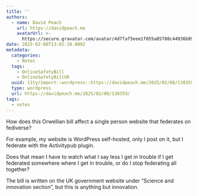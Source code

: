 ```yaml
---
title: ''
authors:
  - name: David Peach
    url: https://davidpeach.me
    avatarUrl: >-
      https://secure.gravatar.com/avatar/4d7faf5eee1f055a85788c44936b8995eaab6dfb004e7854ec747ccb272e91ee?s=96&d=mm&r=g
date: 2025-02-08T13:02:38.000Z
metadata:
  categories:
    - Notes
  tags:
    - OnlineSafetyBill
    - OnlineSafetyBillUK
  uuid: 11ty/import::wordpress::https://davidpeach.me/2025/02/08/138359/
  type: wordpress
  url: https://davidpeach.me/2025/02/08/138359/
tags:
  - notes
---
```

How does this Orwellian bill affect a single person website that federates on fediverse?

For example, my website is WordPress self-hosted, only I post on it, but I federate with the Activitypub plugin.

Does that mean I have to watch what I say less I get in trouble if I get federated somewhere where I get in trouble, or do I stop federating all together?

The bill is written on the UK government website under “Science and innovation section”, but this is anything but innovation.